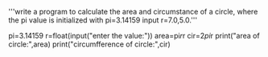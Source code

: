 '''write a program to calculate the area and circumstance of a circle, where the pi value is initialized with pi=3.14159
input r=7.0,5.0.'''

pi=3.14159
r=float(input("enter the value:"))
area=pi*r*r
cir=2*pi*r
print("area of circle:",area)
print("circumfference of circle:",cir)
